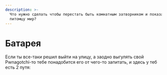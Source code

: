 ```yaml
---
description: >-
  Что нужно сделать чтобы перестать быть комнатным затворником и показать своему
  питомцу мир?
---
```


# Батарея

Если ты все-таки решил выйти на улицу, а заодно выгулять свой Pwnagotchi-то тебе понадобится его от чего-то запитать, и здесь у теб есть 2 путя:

